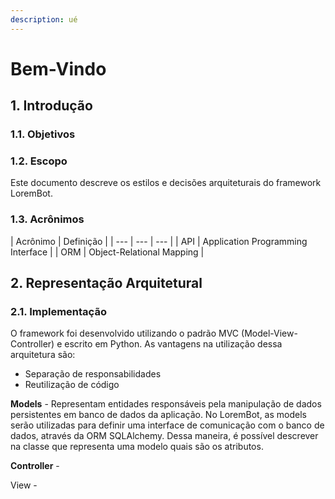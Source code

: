 ```yaml
---
description: ué
---
```


# Bem-Vindo

## 1. Introdução

### 1.1. Objetivos

### 1.2. Escopo

Este documento descreve os estilos e decisões arquiteturais do framework LoremBot.

### 1.3. Acrônimos

| Acrônimo | Definição |
| --- | --- | --- |
| API | Application Programming Interface |
| ORM | Object-Relational Mapping |

## 2. Representação Arquitetural

### 2.1. Implementação

O framework foi desenvolvido utilizando o padrão MVC \(Model-View-Controller\) e escrito em Python. As vantagens na utilização dessa arquitetura são:

* Separação de responsabilidades
* Reutilização de código

**Models** - Representam entidades responsáveis pela manipulação de dados persistentes em banco de dados da aplicação. No LoremBot, as models serão utilizadas para definir uma interface de comunicação com o banco de dados, através da ORM SQLAlchemy. Dessa maneira, é possível descrever na classe que representa uma modelo quais são os atributos.

**Controller** - 

View - 


